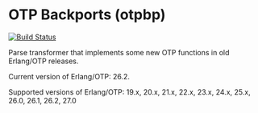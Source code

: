 OTP Backports (otpbp)
=====================
[![Build Status](https://github.com/Ledest/otpbp/actions/workflows/erlang.yml/badge.svg)](https://github.com/Ledest/otpbp/actions/workflows/erlang.yml/badge.svg)

Parse transformer that implements some new OTP functions in old Erlang/OTP releases.

Current version of Erlang/OTP: 26.2.

Supported versions of Erlang/OTP: 19.x, 20.x, 21.x, 22.x, 23.x, 24.x, 25.x, 26.0, 26.1, 26.2, 27.0
